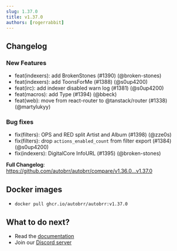 ```yaml
---
slug: 1.37.0
title: v1.37.0
authors: [rogerrabbit]
---
```


## Changelog

### New Features

- feat(indexers): add BrokenStones (#1390) (@broken-stones)
- feat(indexers): add ToonsForMe (#1388) (@s0up4200)
- feat(irc): add indexer disabled warn log (#1381) (@s0up4200)
- feat(macros): add Type (#1394) (@bbeck)
- feat(web): move from react-router to @tanstack/router (#1338) (@martylukyy)

### Bug fixes

- fix(filters): OPS and RED split Artist and Album (#1398) (@zze0s)
- fix(filters): drop `actions_enabled_count` from filter export (#1384) (@s0up4200)
- fix(indexers): DigitalCore InfoURL (#1395) (@broken-stones)

**Full Changelog**: https://github.com/autobrr/autobrr/compare/v1.36.0...v1.37.0

## Docker images

- `docker pull ghcr.io/autobrr/autobrr:v1.37.0`

## What to do next?

- Read the [documentation](https://autobrr.com)
- Join our [Discord server](https://discord.autobrr.com/)
